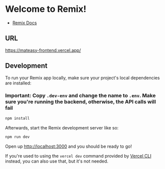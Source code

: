 # Welcome to Remix!

- [Remix Docs](https://remix.run/docs)

## URL
https://mateasy-frontend.vercel.app/

## Development

To run your Remix app locally, make sure your project's local dependencies are installed:

### Important: Copy `.dev-env` and change the name to `.env`. Make sure you're running the backend, otherwise, the API calls will fail

```sh
npm install
```

Afterwards, start the Remix development server like so:

```sh
npm run dev
```

Open up [http://localhost:3000](http://localhost:3000) and you should be ready to go!

If you're used to using the `vercel dev` command provided by [Vercel CLI](https://vercel.com/cli) instead, you can also use that, but it's not needed.
